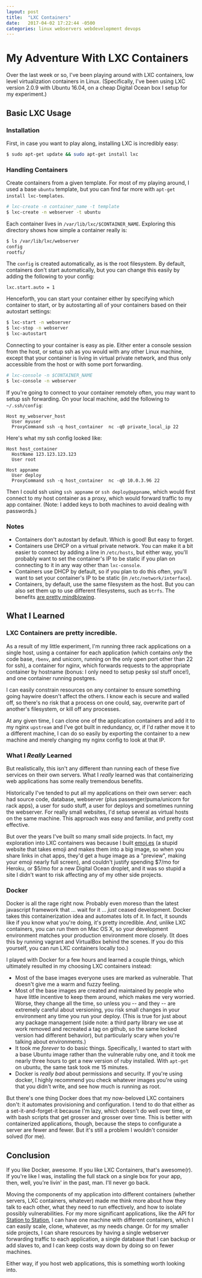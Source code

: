 ```yaml
---
layout: post
title:  "LXC Containers"
date:   2017-04-02 17:22:44 -0500
categories: linux webservers webdevelopment devops
---
```


# My Adventure With LXC Containers

Over the last week or so, I've been playing around with LXC containers, low level virtualization containers in Linux. (Specifically, I've been using LXC version 2.0.9 with Ubuntu 16.04, on a cheap Digital Ocean box I setup for my experiment.)

## Basic LXC Usage

### Installation

First, in case you want to play along, installing LXC is incredibly easy:

```bash
$ sudo apt-get update && sudo apt-get install lxc
```

### Handling Containers

Create containers from a given template. For most of my playing around, I used a base `ubuntu` template, but you can find far more with `apt-get install lxc-templates`.

```bash
# lxc-create -n container_name -t template
$ lxc-create -n webserver -t ubuntu
```

Each container lives in `/var/lib/lxc/$CONTAINER_NAME`. Exploring this directory shows how simple a container really is:

```bash
$ ls /var/lib/lxc/webserver
config
rootfs/
```

The `config` is created automatically, as is the root filesystem. By default, containers don't start automatically, but you can change this easily by adding the following to your config:

```
lxc.start.auto = 1
```

Henceforth, you can start your container either by specifying which container to start, or by autostarting all of your containers based on their autostart settings:

```bash
$ lxc-start -n webserver
$ lxc-stop -n webserver
$ lxc-autostart
```

Connecting to your container is easy as pie. Either enter a console session from the host, or setup ssh as you would with any other Linux machine, except that your container is living in virtual private network, and thus only accessible from the host or with some port forwarding.

```bash
# lxc-console -n $CONTAINER_NAME
$ lxc-console -n webserver
```

If you're going to connect to your container remotely often, you may want to setup ssh forwarding. On your local machine, add the following to `~/.ssh/config`:

```
Host my_webserver_host
  User myuser
  ProxyCommand ssh -q host_container  nc -q0 private_local_ip 22
```

Here's what my ssh config looked like:

```
Host host_container
  HostName 123.123.123.123
  User root

Host appname
  User deploy
  ProxyCommand ssh -q host_container  nc -q0 10.0.3.96 22
```

Then I could ssh using `ssh appname` or `ssh deploy@appname`, which would first connect to my host container as a proxy, which would forward traffic to my app container. (Note: I added keys to both machines to avoid dealing with passwords.)

### Notes

* Containers don't autostart by default. Which is good! But easy to forget.
* Containers use DHCP on a virtual private network. You can make it a bit easier to connect by adding a line in `/etc/hosts`, but either way, you'll probably want to set the container's IP to be static if you plan on connecting to it in any way other than `lxc-console`.
* Containers use DHCP by default, so if you plan to do this often, you'll want to set your container's IP to be static (in `/etc/network/interface`).
* Containers, by default, use the same filesystem as the host. But you can also set them up to use different filesystems, such as `btrfs`. The benefits [are pretty mindblowing](https://www.flockport.com/supercharge-lxc-with-btrfs/).

## What I Learned

### LXC Containers are pretty incredible.

As a result of my little experiment, I'm running three rack applications on a single host, using a container for each application (which contains _only_ the code base, `rbenv`, and unicorn, running on the only open port other than 22 for ssh), a container for nginx, which forwards requests to the appropriate container by hostname (bonus: I only need to setup pesky ssl stuff once!), and one container running postgres. 

I can easily constrain resources on any container to ensure something going haywire doesn't affect the others. I know each is secure and walled off, so there's no risk that a process on one could, say, overwrite part of another's filesystem, or kill off any processes.

At any given time, I can clone one of the application containers and add it to my nginx `upstream` and I've got built in redundancy, or, if I'd rather move it to a different machine, I can do so easily by exporting the container to a new machine and merely changing my nginx config to look at that IP.

### What I _Really_ Learned

But realistically, this isn't any different than running each of these five services on their own servers. What I _really_ learned was that containerizing web applications has some really tremendous benefits.

Historically I've tended to put all my applications on their own server: each had source code, database, webserver (plus passenger/puma/unicorn for rack apps), a user for sudo stuff, a user for deploys and sometimes running the webserver. For really small websites, I'd setup several as virtual hosts on the same machine. This approach was easy and familiar, and pretty cost effective.

But over the years I've built so many small side projects. In fact, my exploration into LXC containers was because I built [emoj.es](https://emoj.es) (a stupid website that takes emoji and makes them into a big image, so when you share links in chat apps, they'd get a huge image as a "preview", making your emoji nearly full screen), and couldn't justify spending $7/mo for Heroku, or $5/mo for a new Digital Ocean droplet, and it was so stupid a site I didn't want to risk affecting any of my other side projects.

### Docker

Docker is all the rage right now. Probably even moreso than the latest javascript framework that ... wait for it ... _just_ ceased development. Docker takes this containerization idea and automates lots of it. In fact, it sounds like if you know what you're doing, it's pretty incredible. _And_, unlike LXC containers, you can run them on Mac OS X, so your development environment matches your production environment more closely. (It does this by running vagrant and VirtualBox behind the scenes. If you do this yourself, you can run LXC containers locally too.)

I played with Docker for a few hours and learned a couple things, which ultimately resulted in my choosing LXC containers instead:

* Most of the base images everyone uses are marked as vulnerable. That doesn't give me a warm and fuzzy feeling.
* Most of the base images are created and maintained by people who have little incentive to keep them around, which makes me very worried. Worse, they change all the time, so unless you -- and they -- are extremely careful about versioning, you risk small changes in your environment any time you run your deploy. (This is true for just about any package management (side note: a third party library we use at work removed and recreated a tag on github, so the same locked version had different behavior), but particularly scary when you're talking about environments.)
* It took me _forever_ to do basic things. Specifically, I wanted to start with a base Ubuntu image rather than the vulnerable ruby one, and it took me nearly three hours to get a new version of ruby installed. With `apt-get` on ubuntu, the same task took me 15 minutes.
* Docker is _really bad_ about permissions and security. If you're using docker, I highly recommend you check whatever images you're using that you didn't write, and see how much is running as root.

But there's one thing Docker does that my now-beloved LXC containers don't: it automates provisioning and configuration. I tend to do that either as a set-it-and-forget-it because I'm lazy, which doesn't do well over time, or with bash scripts that get grosser and grosser over time. This is better with containerized applications, though, because the steps to configurate a server are fewer and fewer. But it's still a problem I wouldn't consider solved (for me).

## Conclusion

If you like Docker, awesome. If you like LXC Containers, that's awesome(r). If you're like I was, installing the full stack on a single box for your app, then, well, you're livin' in the past, man. I'll never go back.

Moving the components of my application into different containers (whether servers, LXC containers, whatever) made me think more about how they talk to each other, what they need to run effectively, and how to isolate possibly vulnerabilities. For my more significant applications, like the API for [Station to Station](http://stationtostationapp.com), I can have one machine with different containers, which I can easily scale, clone, whatever, as my needs change. Or for my smaller side projects, I can share resources by having a single webserver forwarding traffic to each application, a single database that I can backup or add slaves to, and I can keep costs way down by doing so on fewer machines.

Either way, if you host web applications, this is something worth looking into.
